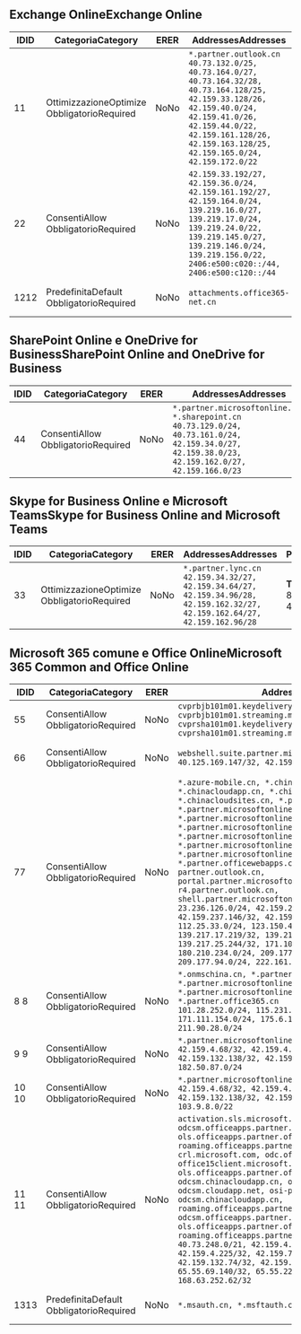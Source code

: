 <!--THIS FILE IS AUTOMATICALLY GENERATED. MANUAL CHANGES WILL BE OVERWRITTEN.-->
<!--Please contact the Office 365 Endpoints team with any questions.-->
<!--China endpoints version 2019072900-->
<!--File generated 2019-07-29 11:00:19.8043-->

## <a name="exchange-online"></a><span data-ttu-id="53924-101">Exchange Online</span><span class="sxs-lookup"><span data-stu-id="53924-101">Exchange Online</span></span>

<span data-ttu-id="53924-102">ID</span><span class="sxs-lookup"><span data-stu-id="53924-102">ID</span></span> | <span data-ttu-id="53924-103">Categoria</span><span class="sxs-lookup"><span data-stu-id="53924-103">Category</span></span> | <span data-ttu-id="53924-104">ER</span><span class="sxs-lookup"><span data-stu-id="53924-104">ER</span></span> | <span data-ttu-id="53924-105">Addresses</span><span class="sxs-lookup"><span data-stu-id="53924-105">Addresses</span></span> | <span data-ttu-id="53924-106">Porte</span><span class="sxs-lookup"><span data-stu-id="53924-106">Ports</span></span>
-- | -------------------- | -- | --------------------------------------------------------------------------------------------------------------------------------------------------------------------------------------------------------------------------------------- | ------------------------
<span data-ttu-id="53924-107">1</span><span class="sxs-lookup"><span data-stu-id="53924-107">1</span></span> | <span data-ttu-id="53924-108">Ottimizzazione</span><span class="sxs-lookup"><span data-stu-id="53924-108">Optimize</span></span><BR><span data-ttu-id="53924-109">Obbligatorio</span><span class="sxs-lookup"><span data-stu-id="53924-109">Required</span></span> | <span data-ttu-id="53924-110">No</span><span class="sxs-lookup"><span data-stu-id="53924-110">No</span></span> | `*.partner.outlook.cn`<BR>`40.73.132.0/25, 40.73.164.0/27, 40.73.164.32/28, 40.73.164.128/25, 42.159.33.128/26, 42.159.40.0/24, 42.159.41.0/26, 42.159.44.0/22, 42.159.161.128/26, 42.159.163.128/25, 42.159.165.0/24, 42.159.172.0/22` | <span data-ttu-id="53924-111">**TCP:** 443, 80</span><span class="sxs-lookup"><span data-stu-id="53924-111">**TCP:** 443, 80</span></span>
<span data-ttu-id="53924-112">2</span><span class="sxs-lookup"><span data-stu-id="53924-112">2</span></span> | <span data-ttu-id="53924-113">Consenti</span><span class="sxs-lookup"><span data-stu-id="53924-113">Allow</span></span><BR><span data-ttu-id="53924-114">Obbligatorio</span><span class="sxs-lookup"><span data-stu-id="53924-114">Required</span></span> | <span data-ttu-id="53924-115">No</span><span class="sxs-lookup"><span data-stu-id="53924-115">No</span></span> | `42.159.33.192/27, 42.159.36.0/24, 42.159.161.192/27, 42.159.164.0/24, 139.219.16.0/27, 139.219.17.0/24, 139.219.24.0/22, 139.219.145.0/27, 139.219.146.0/24, 139.219.156.0/22, 2406:e500:c020::/44, 2406:e500:c120::/44` | <span data-ttu-id="53924-116">**TCP:** 25, 443, 53, 80</span><span class="sxs-lookup"><span data-stu-id="53924-116">**TCP:** 25, 443, 53, 80</span></span>
<span data-ttu-id="53924-117">12</span><span class="sxs-lookup"><span data-stu-id="53924-117">12</span></span> | <span data-ttu-id="53924-118">Predefinita</span><span class="sxs-lookup"><span data-stu-id="53924-118">Default</span></span><BR><span data-ttu-id="53924-119">Obbligatorio</span><span class="sxs-lookup"><span data-stu-id="53924-119">Required</span></span> | <span data-ttu-id="53924-120">No</span><span class="sxs-lookup"><span data-stu-id="53924-120">No</span></span> | `attachments.office365-net.cn` | <span data-ttu-id="53924-121">**TCP:** 443, 80</span><span class="sxs-lookup"><span data-stu-id="53924-121">**TCP:** 443, 80</span></span>

## <a name="sharepoint-online-and-onedrive-for-business"></a><span data-ttu-id="53924-122">SharePoint Online e OneDrive for Business</span><span class="sxs-lookup"><span data-stu-id="53924-122">SharePoint Online and OneDrive for Business</span></span>

<span data-ttu-id="53924-123">ID</span><span class="sxs-lookup"><span data-stu-id="53924-123">ID</span></span> | <span data-ttu-id="53924-124">Categoria</span><span class="sxs-lookup"><span data-stu-id="53924-124">Category</span></span> | <span data-ttu-id="53924-125">ER</span><span class="sxs-lookup"><span data-stu-id="53924-125">ER</span></span> | <span data-ttu-id="53924-126">Addresses</span><span class="sxs-lookup"><span data-stu-id="53924-126">Addresses</span></span> | <span data-ttu-id="53924-127">Porte</span><span class="sxs-lookup"><span data-stu-id="53924-127">Ports</span></span>
-- | ----------------- | -- | ----------------------------------------------------------------------------------------------------------------------------------------------------- | ----------------
<span data-ttu-id="53924-128">4</span><span class="sxs-lookup"><span data-stu-id="53924-128">4</span></span> | <span data-ttu-id="53924-129">Consenti</span><span class="sxs-lookup"><span data-stu-id="53924-129">Allow</span></span><BR><span data-ttu-id="53924-130">Obbligatorio</span><span class="sxs-lookup"><span data-stu-id="53924-130">Required</span></span> | <span data-ttu-id="53924-131">No</span><span class="sxs-lookup"><span data-stu-id="53924-131">No</span></span> | `*.partner.microsoftonline.cn, *.sharepoint.cn`<BR>`40.73.129.0/24, 40.73.161.0/24, 42.159.34.0/27, 42.159.38.0/23, 42.159.162.0/27, 42.159.166.0/23` | <span data-ttu-id="53924-132">**TCP:** 443, 80</span><span class="sxs-lookup"><span data-stu-id="53924-132">**TCP:** 443, 80</span></span>

## <a name="skype-for-business-online-and-microsoft-teams"></a><span data-ttu-id="53924-133">Skype for Business Online e Microsoft Teams</span><span class="sxs-lookup"><span data-stu-id="53924-133">Skype for Business Online and Microsoft Teams</span></span>

<span data-ttu-id="53924-134">ID</span><span class="sxs-lookup"><span data-stu-id="53924-134">ID</span></span> | <span data-ttu-id="53924-135">Categoria</span><span class="sxs-lookup"><span data-stu-id="53924-135">Category</span></span> | <span data-ttu-id="53924-136">ER</span><span class="sxs-lookup"><span data-stu-id="53924-136">ER</span></span> | <span data-ttu-id="53924-137">Addresses</span><span class="sxs-lookup"><span data-stu-id="53924-137">Addresses</span></span> | <span data-ttu-id="53924-138">Porte</span><span class="sxs-lookup"><span data-stu-id="53924-138">Ports</span></span>
-- | -------------------- | -- | -------------------------------------------------------------------------------------------------------------------------------- | ----------------
<span data-ttu-id="53924-139">3</span><span class="sxs-lookup"><span data-stu-id="53924-139">3</span></span> | <span data-ttu-id="53924-140">Ottimizzazione</span><span class="sxs-lookup"><span data-stu-id="53924-140">Optimize</span></span><BR><span data-ttu-id="53924-141">Obbligatorio</span><span class="sxs-lookup"><span data-stu-id="53924-141">Required</span></span> | <span data-ttu-id="53924-142">No</span><span class="sxs-lookup"><span data-stu-id="53924-142">No</span></span> | `*.partner.lync.cn`<BR>`42.159.34.32/27, 42.159.34.64/27, 42.159.34.96/28, 42.159.162.32/27, 42.159.162.64/27, 42.159.162.96/28` | <span data-ttu-id="53924-143">**TCP:** 443, 80</span><span class="sxs-lookup"><span data-stu-id="53924-143">**TCP:** 443, 80</span></span>

## <a name="microsoft-365-common-and-office-online"></a><span data-ttu-id="53924-144">Microsoft 365 comune e Office Online</span><span class="sxs-lookup"><span data-stu-id="53924-144">Microsoft 365 Common and Office Online</span></span>

<span data-ttu-id="53924-145">ID</span><span class="sxs-lookup"><span data-stu-id="53924-145">ID</span></span> | <span data-ttu-id="53924-146">Categoria</span><span class="sxs-lookup"><span data-stu-id="53924-146">Category</span></span> | <span data-ttu-id="53924-147">ER</span><span class="sxs-lookup"><span data-stu-id="53924-147">ER</span></span> | <span data-ttu-id="53924-148">Addresses</span><span class="sxs-lookup"><span data-stu-id="53924-148">Addresses</span></span> | <span data-ttu-id="53924-149">Porte</span><span class="sxs-lookup"><span data-stu-id="53924-149">Ports</span></span>
-- | ------------------- | -- | ---------------------------------------------------------------------------------------------------------------------------------------------------------------------------------------------------------------------------------------------------------------------------------------------------------------------------------------------------------------------------------------------------------------------------------------------------------------------------------------------------------------------------------------------------------------------------------------------------------------------------------------------------------------------------------------------------------------------------------------------------------------------------------------------------------------------------------------------------------------------------------------------------------------------- | ----------------
<span data-ttu-id="53924-150">5</span><span class="sxs-lookup"><span data-stu-id="53924-150">5</span></span> | <span data-ttu-id="53924-151">Consenti</span><span class="sxs-lookup"><span data-stu-id="53924-151">Allow</span></span><BR><span data-ttu-id="53924-152">Obbligatorio</span><span class="sxs-lookup"><span data-stu-id="53924-152">Required</span></span> | <span data-ttu-id="53924-153">No</span><span class="sxs-lookup"><span data-stu-id="53924-153">No</span></span> | `cvprbjb101m01.keydelivery.mediaservices.chinacloudapi.cn, cvprbjb101m01.streaming.mediaservices.chinacloudapi.cn, cvprsha101m01.keydelivery.mediaservices.chinacloudapi.cn, cvprsha101m01.streaming.mediaservices.chinacloudapi.cn` | <span data-ttu-id="53924-154">**TCP:** 443, 80</span><span class="sxs-lookup"><span data-stu-id="53924-154">**TCP:** 443, 80</span></span>
<span data-ttu-id="53924-155">6</span><span class="sxs-lookup"><span data-stu-id="53924-155">6</span></span> | <span data-ttu-id="53924-156">Consenti</span><span class="sxs-lookup"><span data-stu-id="53924-156">Allow</span></span><BR><span data-ttu-id="53924-157">Obbligatorio</span><span class="sxs-lookup"><span data-stu-id="53924-157">Required</span></span> | <span data-ttu-id="53924-158">No</span><span class="sxs-lookup"><span data-stu-id="53924-158">No</span></span> | `webshell.suite.partner.microsoftonline.cn`<BR>`40.125.169.147/32, 42.159.201.24/32` | <span data-ttu-id="53924-159">**TCP:** 443, 80</span><span class="sxs-lookup"><span data-stu-id="53924-159">**TCP:** 443, 80</span></span>
<span data-ttu-id="53924-160">7</span><span class="sxs-lookup"><span data-stu-id="53924-160">7</span></span> | <span data-ttu-id="53924-161">Consenti</span><span class="sxs-lookup"><span data-stu-id="53924-161">Allow</span></span><BR><span data-ttu-id="53924-162">Obbligatorio</span><span class="sxs-lookup"><span data-stu-id="53924-162">Required</span></span> | <span data-ttu-id="53924-163">No</span><span class="sxs-lookup"><span data-stu-id="53924-163">No</span></span> | `*.azure-mobile.cn, *.chinacloudapi.cn, *.chinacloudapp.cn, *.chinacloud-mobile.cn, *.chinacloudsites.cn, *.partner.microsoftonline-m.cn, *.partner.microsoftonline-m.net.cn, *.partner.microsoftonline-m-i.cn, *.partner.microsoftonline-m-i.net.cn, *.partner.microsoftonline-p.net.cn, *.partner.microsoftonline-p-i.cn, *.partner.microsoftonline-p-i.net.cn, *.partner.officewebapps.cn, *.windowsazure.cn, partner.outlook.cn, portal.partner.microsoftonline.cdnsvc.com, r4.partner.outlook.cn, shell.partner.microsoftonline.cdnsvc.com`<BR>`23.236.126.0/24, 42.159.224.122/32, 42.159.233.91/32, 42.159.237.146/32, 42.159.238.120/32, 58.68.168.0/24, 112.25.33.0/24, 123.150.49.0/24, 125.65.247.0/24, 139.217.17.219/32, 139.217.19.156/32, 139.217.21.3/32, 139.217.25.244/32, 171.107.84.0/24, 180.210.232.0/24, 180.210.234.0/24, 209.177.86.0/24, 209.177.90.0/24, 209.177.94.0/24, 222.161.226.0/24` | <span data-ttu-id="53924-164">**TCP:** 443, 80</span><span class="sxs-lookup"><span data-stu-id="53924-164">**TCP:** 443, 80</span></span>
<span data-ttu-id="53924-165">8 </span><span class="sxs-lookup"><span data-stu-id="53924-165">8</span></span> | <span data-ttu-id="53924-166">Consenti</span><span class="sxs-lookup"><span data-stu-id="53924-166">Allow</span></span><BR><span data-ttu-id="53924-167">Obbligatorio</span><span class="sxs-lookup"><span data-stu-id="53924-167">Required</span></span> | <span data-ttu-id="53924-168">No</span><span class="sxs-lookup"><span data-stu-id="53924-168">No</span></span> | `*.onmschina.cn, *.partner.microsoftonline.net.cn, *.partner.microsoftonline-i.cn, *.partner.microsoftonline-i.net.cn, *.partner.office365.cn`<BR>`101.28.252.0/24, 115.231.150.0/24, 123.235.32.0/24, 171.111.154.0/24, 175.6.10.0/24, 180.210.229.0/24, 211.90.28.0/24` | <span data-ttu-id="53924-169">**TCP:** 443, 80</span><span class="sxs-lookup"><span data-stu-id="53924-169">**TCP:** 443, 80</span></span>
<span data-ttu-id="53924-170">9 </span><span class="sxs-lookup"><span data-stu-id="53924-170">9</span></span> | <span data-ttu-id="53924-171">Consenti</span><span class="sxs-lookup"><span data-stu-id="53924-171">Allow</span></span><BR><span data-ttu-id="53924-172">Obbligatorio</span><span class="sxs-lookup"><span data-stu-id="53924-172">Required</span></span> | <span data-ttu-id="53924-173">No</span><span class="sxs-lookup"><span data-stu-id="53924-173">No</span></span> | `*.partner.microsoftonline-p.cn`<BR>`42.159.4.68/32, 42.159.4.200/32, 42.159.7.156/32, 42.159.132.138/32, 42.159.133.17/32, 42.159.135.78/32, 182.50.87.0/24` | <span data-ttu-id="53924-174">**TCP:** 443, 80</span><span class="sxs-lookup"><span data-stu-id="53924-174">**TCP:** 443, 80</span></span>
<span data-ttu-id="53924-175">10 </span><span class="sxs-lookup"><span data-stu-id="53924-175">10</span></span> | <span data-ttu-id="53924-176">Consenti</span><span class="sxs-lookup"><span data-stu-id="53924-176">Allow</span></span><BR><span data-ttu-id="53924-177">Obbligatorio</span><span class="sxs-lookup"><span data-stu-id="53924-177">Required</span></span> | <span data-ttu-id="53924-178">No</span><span class="sxs-lookup"><span data-stu-id="53924-178">No</span></span> | `*.partner.microsoftonline.cn`<BR>`42.159.4.68/32, 42.159.4.200/32, 42.159.7.156/32, 42.159.132.138/32, 42.159.133.17/32, 42.159.135.78/32, 103.9.8.0/22` | <span data-ttu-id="53924-179">**TCP:** 443, 80</span><span class="sxs-lookup"><span data-stu-id="53924-179">**TCP:** 443, 80</span></span>
<span data-ttu-id="53924-180">11 </span><span class="sxs-lookup"><span data-stu-id="53924-180">11</span></span> | <span data-ttu-id="53924-181">Consenti</span><span class="sxs-lookup"><span data-stu-id="53924-181">Allow</span></span><BR><span data-ttu-id="53924-182">Obbligatorio</span><span class="sxs-lookup"><span data-stu-id="53924-182">Required</span></span> | <span data-ttu-id="53924-183">No</span><span class="sxs-lookup"><span data-stu-id="53924-183">No</span></span> | `activation.sls.microsoft.com, bjb-odcsm.officeapps.partner.office365.cn, bjb-ols.officeapps.partner.office365.cn, bjb-roaming.officeapps.partner.office365.cn, crl.microsoft.com, odc.officeapps.live.com, office15client.microsoft.com, officecdn.microsoft.com, ols.officeapps.partner.office365.cn, osi-prod-bjb01-odcsm.chinacloudapp.cn, osiprod-scus01-odcsm.cloudapp.net, osi-prod-sha01-odcsm.chinacloudapp.cn, roaming.officeapps.partner.office365.cn, sha-odcsm.officeapps.partner.office365.cn, sha-ols.officeapps.partner.office365.cn, sha-roaming.officeapps.partner.office365.cn`<BR>`40.73.248.0/21, 42.159.4.45/32, 42.159.4.50/32, 42.159.4.225/32, 42.159.7.13/32, 42.159.132.73/32, 42.159.132.74/32, 42.159.132.75/32, 65.52.98.231/32, 65.55.69.140/32, 65.55.227.140/32, 70.37.81.47/32, 168.63.252.62/32` | <span data-ttu-id="53924-184">**TCP:** 443, 80</span><span class="sxs-lookup"><span data-stu-id="53924-184">**TCP:** 443, 80</span></span>
<span data-ttu-id="53924-185">13</span><span class="sxs-lookup"><span data-stu-id="53924-185">13</span></span> | <span data-ttu-id="53924-186">Predefinita</span><span class="sxs-lookup"><span data-stu-id="53924-186">Default</span></span><BR><span data-ttu-id="53924-187">Obbligatorio</span><span class="sxs-lookup"><span data-stu-id="53924-187">Required</span></span> | <span data-ttu-id="53924-188">No</span><span class="sxs-lookup"><span data-stu-id="53924-188">No</span></span> | `*.msauth.cn, *.msftauth.cn` | <span data-ttu-id="53924-189">**TCP:** 443, 80</span><span class="sxs-lookup"><span data-stu-id="53924-189">**TCP:** 443, 80</span></span>
